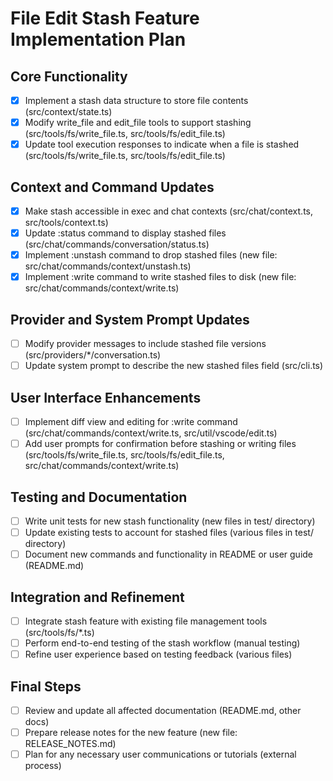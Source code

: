 # File Edit Stash Feature Implementation Plan

## Core Functionality
- [x] Implement a stash data structure to store file contents (src/context/state.ts)
- [x] Modify write_file and edit_file tools to support stashing (src/tools/fs/write_file.ts, src/tools/fs/edit_file.ts)
- [x] Update tool execution responses to indicate when a file is stashed (src/tools/fs/write_file.ts, src/tools/fs/edit_file.ts)

## Context and Command Updates
- [x] Make stash accessible in exec and chat contexts (src/chat/context.ts, src/tools/context.ts)
- [x] Update :status command to display stashed files (src/chat/commands/conversation/status.ts)
- [x] Implement :unstash command to drop stashed files (new file: src/chat/commands/context/unstash.ts)
- [x] Implement :write command to write stashed files to disk (new file: src/chat/commands/context/write.ts)

## Provider and System Prompt Updates
- [ ] Modify provider messages to include stashed file versions (src/providers/*/conversation.ts)
- [ ] Update system prompt to describe the new stashed files field (src/cli.ts)

## User Interface Enhancements
- [ ] Implement diff view and editing for :write command (src/chat/commands/context/write.ts, src/util/vscode/edit.ts)
- [ ] Add user prompts for confirmation before stashing or writing files (src/tools/fs/write_file.ts, src/tools/fs/edit_file.ts, src/chat/commands/context/write.ts)

## Testing and Documentation
- [ ] Write unit tests for new stash functionality (new files in test/ directory)
- [ ] Update existing tests to account for stashed files (various files in test/ directory)
- [ ] Document new commands and functionality in README or user guide (README.md)

## Integration and Refinement
- [ ] Integrate stash feature with existing file management tools (src/tools/fs/*.ts)
- [ ] Perform end-to-end testing of the stash workflow (manual testing)
- [ ] Refine user experience based on testing feedback (various files)

## Final Steps
- [ ] Review and update all affected documentation (README.md, other docs)
- [ ] Prepare release notes for the new feature (new file: RELEASE_NOTES.md)
- [ ] Plan for any necessary user communications or tutorials (external process)
